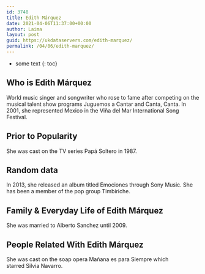 ```yaml
---
id: 3748
title: Edith Márquez
date: 2021-04-06T11:37:00+00:00
author: Laima
layout: post
guid: https://ukdataservers.com/edith-marquez/
permalink: /04/06/edith-marquez/
---
```


* some text
{: toc}


## Who is Edith Márquez
                  
                  
                  
World music singer and songwriter who rose to fame after competing on the musical talent show programs Juguemos a Cantar and Canta, Canta. In 2001, she represented Mexico in the Viña del Mar International Song Festival.
                  
              
            
              
            
                
                
                
## Prior to Popularity
                  
                  
                  
She was cast on the TV series Papá Soltero in 1987.
                  
              
            
              
            
                
                
                
## Random data
                  
                  
                  
In 2013, she released an album titled Emociones through Sony Music. She has been a member of the pop group Timbiriche.
                  
              
            
              
            
                
                
                
## Family & Everyday Life of Edith Márquez
                  
                  
                  
She was married to Alberto Sanchez until 2009.
                  
              
            
              
            
                
                
                
## People Related With Edith Márquez
                  
                  
                  
She was cast on the soap opera Mañana es para Siempre which starred Silvia Navarro.
                  
              
            
              
            
                
              
            
              
              
            
            
              
            
          
          
          